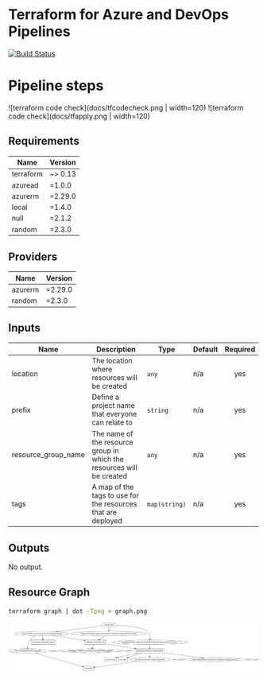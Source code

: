 # Terraform  for Azure and DevOps Pipelines
[![Build Status](https://dev.azure.com/datehran/tf-template/_apis/build/status/dariustehrani.tf-template?branchName=master)](https://dev.azure.com/datehran/tf-template/_build/latest?definitionId=27&branchName=master)

# Pipeline steps
![terraform code check](docs/tfcodecheck.png | width=120) ![terraform code check](docs/tfapply.png | width=120)


## Requirements

| Name | Version |
|------|---------|
| terraform | ~> 0.13 |
| azuread | =1.0.0 |
| azurerm | =2.29.0 |
| local | =1.4.0 |
| null | =2.1.2 |
| random | =2.3.0 |

## Providers

| Name | Version |
|------|---------|
| azurerm | =2.29.0 |
| random | =2.3.0 |

## Inputs

| Name | Description | Type | Default | Required |
|------|-------------|------|---------|:--------:|
| location | The location where resources will be created | `any` | n/a | yes |
| prefix | Define a project name that everyone can relate to | `string` | n/a | yes |
| resource\_group\_name | The name of the resource group in which the resources will be created | `any` | n/a | yes |
| tags | A map of the tags to use for the resources that are deployed | `map(string)` | n/a | yes |

## Outputs

No output.

## Resource Graph
```bash
terraform graph | dot -Tpng > graph.png
```

![resource graph](docs/graph.png)
